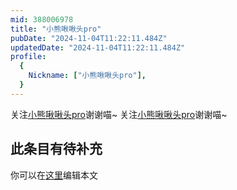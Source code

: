 ```yaml
---
mid: 388006978
title: "小熊啾啾头pro"
pubDate: "2024-11-04T11:22:11.484Z"
updatedDate: "2024-11-04T11:22:11.484Z"
profile:
  {
    Nickname: ["小熊啾啾头pro"],
  }
---
```


关注[小熊啾啾头pro](https://space.bilibili.com/388006978)谢谢喵~ 关注[小熊啾啾头pro](https://space.bilibili.com/388006978)谢谢喵~

## 此条目有待补充
你可以在[这里](https://github.com/Yuhanawa/VTuber.ICU-Content/edit/master/v/小熊啾啾头pro/index.md)编辑本文
